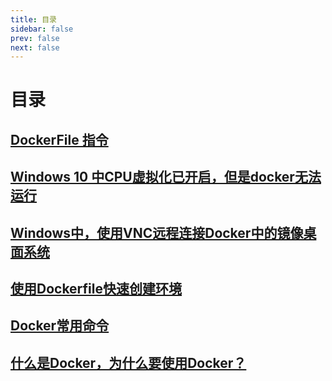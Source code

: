 ```yaml
---
title: 目录
sidebar: false
prev: false
next: false
---
```

# 目录
## [DockerFile 指令](6.md)
## [Windows 10 中CPU虚拟化已开启，但是docker无法运行](5.md)
## [Windows中，使用VNC远程连接Docker中的镜像桌面系统](4.md)
## [使用Dockerfile快速创建环境](3.md)
## [Docker常用命令](2.md)
## [什么是Docker，为什么要使用Docker？](1.md)
